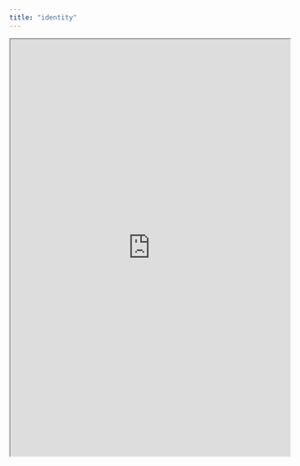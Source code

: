 ```yaml
---
title: "identity"
---
```



<iframe height="750" width="100%" src="https://ewelton.github.io/ktest/wiki.html#identity"></iframe>

